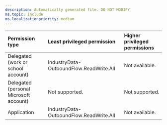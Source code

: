 ```yaml
---
description: Automatically generated file. DO NOT MODIFY
ms.topic: include
ms.localizationpriority: medium
---
```


| Permission type                        | Least privileged permission             | Higher privileged permissions |
| :------------------------------------- | :-------------------------------------- | :---------------------------- |
| Delegated (work or school account)     | IndustryData-OutboundFlow.ReadWrite.All | Not available.                              |
| Delegated (personal Microsoft account) | Not supported.                          | Not supported.                |
| Application                            | IndustryData-OutboundFlow.ReadWrite.All | Not available.                               |
